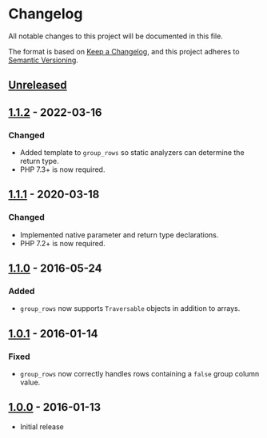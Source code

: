 # Changelog
All notable changes to this project will be documented in this file.

The format is based on [Keep a Changelog](https://keepachangelog.com/en/1.0.0/),
and this project adheres to [Semantic Versioning](https://semver.org/spec/v2.0.0.html).

## [Unreleased]

## [1.1.2] - 2022-03-16
### Changed
- Added template to `group_rows` so static analyzers can determine the return type.
- PHP 7.3+ is now required.

## [1.1.1] - 2020-03-18
### Changed
- Implemented native parameter and return type declarations.
- PHP 7.2+ is now required.

## [1.1.0] - 2016-05-24
### Added
- `group_rows` now supports `Traversable` objects in addition to arrays.

## [1.0.1] - 2016-01-14
### Fixed
- `group_rows` now correctly handles rows containing a `false` group column value.

## [1.0.0] - 2016-01-13
- Initial release

[Unreleased]: https://github.com/theodorejb/array-utils/compare/v1.1.2...HEAD
[1.1.2]: https://github.com/theodorejb/array-utils/compare/v1.1.1...v1.1.2
[1.1.1]: https://github.com/theodorejb/array-utils/compare/v1.1.0...v1.1.1
[1.1.0]: https://github.com/theodorejb/array-utils/compare/v1.0.1...v1.1.0
[1.0.1]: https://github.com/theodorejb/array-utils/compare/v1.0.0...v1.0.1
[1.0.0]: https://github.com/theodorejb/array-utils/tree/v1.0.0
